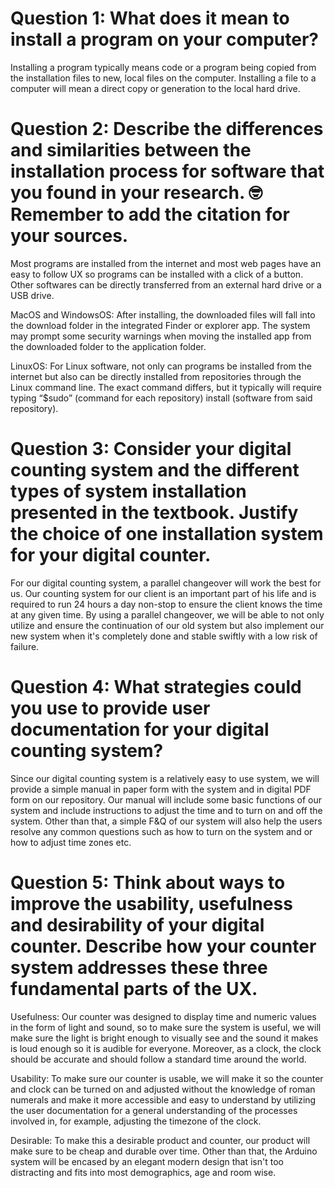 # Question 1: What does it mean to install a program on your computer?

Installing a program typically means code or a program being copied from the installation files to new, local files on the computer. Installing a file to a computer will mean a direct copy or generation to the local hard drive.

# Question 2: Describe the differences and similarities between the installation process for software that you found in your research. 🤓Remember to add the citation for your sources.

Most programs are installed from the internet and most web pages have an easy to follow UX so programs can be installed with a click of a button. Other softwares can be directly transferred from an external hard drive or a USB drive. 

MacOS and WindowsOS: After installing, the downloaded files will fall into the download folder in the integrated Finder or explorer app. The system may prompt some security warnings when moving the installed app from the downloaded folder to the application folder. 

LinuxOS: For Linux software, not only can programs be installed from the internet but also can be directly installed from repositories through the Linux command line. The exact command differs, but it typically will require typing “$sudo” (command for each repository) install (software from said repository).

# Question 3: Consider  your digital counting system and the different types of system installation presented in the textbook. Justify the choice of one installation system for your digital counter. 

For our digital counting system, a parallel changeover will work the best for us. Our counting system for our client is an important part of his life and is required to run 24 hours a day non-stop to ensure the client knows the time at any given time. By using a parallel changeover, we will be able to not only utilize and ensure the continuation of our old system but also implement our new system when it's completely done and stable swiftly with a low risk of failure. 

# Question 4: What strategies could you use to provide user documentation for your digital counting system?

Since our digital counting system is a relatively easy to use system, we will provide a simple manual in paper form with the system and in digital PDF form on our repository. Our manual will include some basic functions of our system and include instructions to adjust the time and to turn on and off the system. Other than that, a simple F&Q of our system will also help the users resolve any common questions such as how to turn on the system and or how to adjust time zones etc. 

# Question 5: Think about ways to improve the usability, usefulness and desirability of your digital counter. Describe how your counter system addresses these three fundamental parts of the UX.

Usefulness: Our counter was designed to display time and numeric values in the form of light and sound, so to make sure the system is useful, we will make sure the light is bright enough to visually see and the sound it makes is loud enough so it is audible for everyone. Moreover, as a clock, the clock should be accurate and should follow a standard time around the world. 

Usability: To make sure our counter is usable, we will make it so the counter and clock can be turned on and adjusted without the knowledge of roman numerals and make it more accessible and easy to understand by utilizing the user documentation for a general understanding of the processes involved in, for example, adjusting the timezone of the clock. 

Desirable: To make this a desirable product and counter, our product will make sure to be cheap and durable over time. Other than that, the Arduino system will be encased by an elegant modern design that isn't too distracting and fits into most demographics, age and room wise. 
